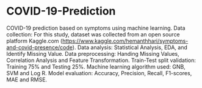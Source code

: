 # COVID-19-Prediction
COVID-19 prediction based on symptoms using machine learning.
Data collection: For this study, dataset was collected from an open source platform Kaggle.com (https://www.kaggle.com/hemanthhari/symptoms-and-covid-presence/code).
Data analysis: Statistical Analysis, EDA, and Identify Missing Value.
Data preprocessing: Handing Missing Values, Correlation Analysis and Feature Transformation.
Train-Test split validation: Training 75% and Testing 25%.
Machine learning algorithm used: GNB, SVM and Log R.
Model evaluation: Accuracy, Precision, Recall, F1-scores, MAE and RMSE.
